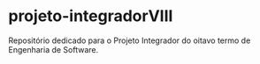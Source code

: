 # projeto-integradorVIII
Repositório dedicado para o Projeto Integrador do oitavo termo de Engenharia de Software.
